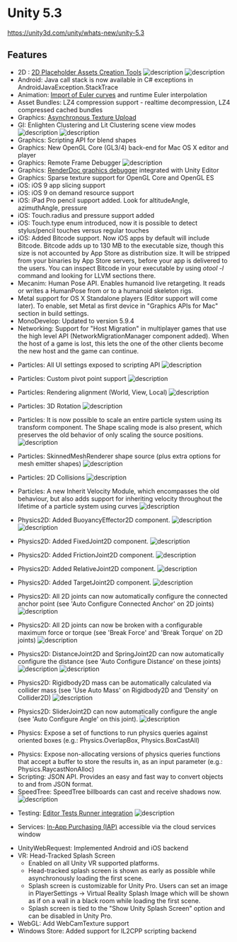 # Unity 5.3
https://unity3d.com/unity/whats-new/unity-5.3

## Features

<ul>
<li>2D : <a href="http://docs.unity3d.com/Manual/SpriteCreator.html">2D Placeholder Assets Creation Tools</a> <img src="/sites/default/files/5.3.0-relnotes-2d-placeholder-creation-tools.png" alt="description">
<img src="/sites/default/files/5.3.0-relnotes-2d-placeholder-assets.png" alt="description"></li>
<li>Android: Java call stack is now available in C# exceptions in AndroidJavaException.StackTrace</li>
<li>Animation: <a href="http://docs.unity3d.com/Manual/AnimationEulerCurveImport.html">Import of Euler curves</a> and runtime Euler interpolation</li>
<li>Asset Bundles: LZ4 compression support - realtime decompression, LZ4 compressed cached bundles</li>
<li>Graphics: <a href="http://docs.unity3d.com/Manual/AsyncTextureUpload.html">Asynchronous Texture Upload</a></li>
<li>GI: Enlighten Clustering and Lit Clustering scene view modes <img src="/sites/default/files/5.3.0-relnotes-clustering-mode.png" alt="description">
<img src="/sites/default/files/5.3.0-relnotes-lit-clustering-mode.png" alt="description"></li>
<li>Graphics: Scripting API for blend shapes</li>
<li>Graphics: New OpenGL Core (GL3/4) back-end for Mac OS X editor and player</li>
<li>Graphics: Remote Frame Debugger <img src="/sites/default/files/image00_0.png" alt="description"></li>
<li>Graphics: <a href="http://docs.unity3d.com/Manual/RenderDocIntegration.html">RenderDoc graphics debugger</a> integrated with Unity Editor</li>
<li>Graphics: Sparse texture support for OpenGL Core and OpenGL ES</li>
<li>iOS: iOS 9 app slicing support</li>
<li>iOS: iOS 9 on demand resource support</li>
<li>iOS: iPad Pro pencil support added. Look for altitudeAngle, azimuthAngle, pressure</li>
<li>iOS: Touch.radius and pressure support added</li>
<li>iOS: Touch.type enum introduced, now it is possible to detect stylus/pencil touches versus regular touches</li>
<li>iOS: Added Bitcode support. Now iOS apps by default will include Bitcode. Bitcode adds up to 130 MB to the executable size, though this size is not accounted by App Store as distribution size. It will be stripped from your binaries by App Store servers, before your app is delivered to the users. You can inspect Bitcode in your executable by using <em>otool -l</em> command and looking for LLVM sections there.</li>
<li>Mecanim: Human Pose API. Enables humanoid live retargeting. It reads or writes a HumanPose from or to a humanoid skeleton rigs.</li>
<li>Metal support for OS X Standalone players (Editor support will come later). To enable, set Metal as first device in "Graphics APIs for Mac" section in build settings.</li>
<li>MonoDevelop: Updated to version 5.9.4</li>
<li>Networking: Support for "Host Migration" in multiplayer games that use the high level API (NetworkMigrationManager component added). When the host of a game is lost, this lets the one of the other clients become the new host and the game can continue.</li>
<li><p>Particles: All UI settings exposed to scripting API <img src="/sites/default/files/5.3.0-relnotes-particles-api-script.png" alt="description"></p></li>
<li><p>Particles: Custom pivot point support <img src="/sites/default/files/5.3.0-relnotes-particles-pivot.png" alt="description"></p></li>
<li><p>Particles: Rendering alignment (World, View, Local) <img src="/sites/default/files/5.3.0-relnote-particles-alignment.png" alt="description"></p></li>
<li><p>Particles: 3D Rotation <img src="/sites/default/files/5.3.0-relnotes-particles-rotation.png" alt="description"></p></li>
<li><p>Particles: It is now possible to scale an entire particle system using its transform component. The Shape scaling mode is also present, which preserves the old behavior of only scaling the source positions. <img src="/sites/default/files/5.3.0-relnotes-particles-scaling-mode.png" alt="description"></p></li>
<li><p>Particles: SkinnedMeshRenderer shape source (plus extra options for mesh emitter shapes) <img src="/sites/default/files/5.3.0-relnotes-particles-skinned-mesh-render.png" alt="description"></p></li>
<li><p>Particles: 2D Collisions <img src="/sites/default/files/5.3.0-relnotes-particles-2d-collisions.png" alt="description"></p></li>
<li><p>Particles: A new Inherit Velocity Module, which encompasses the old behaviour, but also adds support for inheriting velocity throughout the lifetime of a particle system using curves <img src="/sites/default/files/5.3.0-relnotes-particles-inherit-velocity.png" alt="description"></p></li>
<li><p>Physics2D: Added BuoyancyEffector2D component. <img src="/sites/default/files/5.3.0-relnotes-buoyancy-effector.png" alt="description">
<img src="/sites/default/files/5.3.0-relnotes-buoyancy-example.png" alt="description"></p></li>
<li><p>Physics2D: Added FixedJoint2D component. <img src="/sites/default/files/5.3.0-relnotes-fixed-joint.png" alt="description"></p></li>
<li><p>Physics2D: Added FrictionJoint2D component. <img src="/sites/default/files/5.3.0-relnotes-friction-joint.png" alt="description"></p></li>
<li><p>Physics2D: Added RelativeJoint2D component. <img src="/sites/default/files/5.3.0-relnotes-relative-joint.png" alt="description"></p></li>
<li><p>Physics2D: Added TargetJoint2D component. <img src="/sites/default/files/5.3.0-relnotes-relative-joint.png" alt="description"></p></li>
<li><p>Physics2D: All 2D joints can now automatically configure the connected anchor point (see 'Auto Configure Connected Anchor' on 2D joints) <img src="/sites/default/files/5.3.0-relnotes-auto-configure-connector-anchor.png" alt="description"></p></li>
<li><p>Physics2D: All 2D joints can now be broken with a configurable maximum force or torque (see 'Break Force' and 'Break Torque' on 2D joints) <img src="/sites/default/files/5.3.0-relnotes-break-force.png" alt="description"></p></li>
<li><p>Physics2D: DistanceJoint2D and SpringJoint2D can now automatically configure the distance (see 'Auto Configure Distance’ on these joints) <img src="/sites/default/files/5.3.0-relnotes-physics2d-distance-joint-distance.png" alt="description">
<img src="/sites/default/files/5.3.0-relnotes-physics2d-spring-joint-distance.png" alt="description"></p></li>
<li><p>Physics2D: Rigidbody2D mass can be automatically calculated via collider mass (see 'Use Auto Mass' on Rigidbody2D and ‘Density’ on Collider2D) <img src="/sites/default/files/5.3.0-relnotes-rigid-body-collider-mass.png" alt="description"></p></li>
<li><p>Physics2D: SliderJoint2D can now automatically configure the angle (see 'Auto Configure Angle' on this joint). <img src="/sites/default/files/5.3.0-relnotes-slider-joint.png" alt="description"></p></li>
<li><p>Physics: Expose a set of functions to run physics queries against oriented boxes (e.g.: Physics.OverlapBox, Physics.BoxCastAll)</p></li>
<li>Physics: Expose non-allocating versions of physics queries functions that accept a buffer to store the results in, as an input parameter (e.g.: Physics.RaycastNonAlloc)</li>
<li>Scripting: JSON API. Provides an easy and fast way to convert objects to and from JSON format.</li>
<li>SpeedTree: SpeedTree billboards can cast and receive shadows now. <img src="/sites/default/files/5.3.0-relnotes-speedtree-billboard-shadows.jpg" alt="description"></li>
<li><p>Testing: <a href="http://docs.unity3d.com/Manual/testing-editortestsrunner.html">Editor Tests Runner integration</a> <img src="/sites/default/files/5.3.0-relnotes-editor-test-runner_0.png" alt="description"></p></li>
<li><p>Services: <a href="http://docs.unity3d.com/Manual/UnityIAP.html">In-App Purchasing (IAP)</a> accessible via the cloud services window</p></li>
<li>UnityWebRequest: Implemented Android and iOS backend</li>
<li>VR: Head-Tracked Splash Screen 
<ul>
<li>Enabled on all Unity VR supported platforms.</li>
<li>Head-tracked splash screen is shown as early as possible while asynchronously loading the first scene.</li>
<li>Splash screen is customizable for Unity Pro. Users can set an image in PlayerSettings -&gt; Virtual Reality Splash Image which will be shown as if on a wall in a black room while loading the first scene.</li>
<li>Splash screen is tied to the "Show Unity Splash Screen" option and can be disabled in Unity Pro.</li>
</ul></li>
<li>WebGL: Add WebCamTexture support</li>
<li>Windows Store: Added support for IL2CPP scripting backend</li>
</ul>
